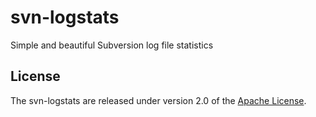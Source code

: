 # svn-logstats
Simple and beautiful Subversion log file statistics

## License
The svn-logstats are released under version 2.0 of the [Apache License][].

[Apache License]: https://www.apache.org/licenses/LICENSE-2.0.txt